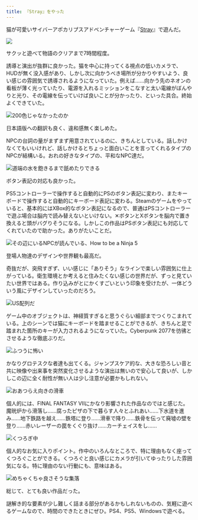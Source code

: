 ```yaml
---
title: 『Stray』をやった
---
```

猫が可愛いサイバーアポカリプスアドベンチャーゲーム『[Stray](https://store.steampowered.com/app/1332010/Stray/?l=japanese)』で遊んだ。

![](https://lh6.googleusercontent.com/fq70md4In38-tfpDbpCJ50Z9GHubW2_7DXd_W7PrJUu9OHMIp22R8fdNdbN2YT1v760lSoq-KSKDJYy8qy6JtjPfJAK-HY_4a_M8GAYUKk9FcwXJ8Slx9nG90JAA_qf0f6wX02HcsyExmQcWV_JxNs8)

サクッと遊べて物語のクリアまで7時間程度。

誘導と演出が抜群に良かった。猫を中心に持ってくる視点の低いカメラで、HUDが無く没入感があり、しかし次に向かうべき場所が分かりやすいよう、良い感じの雰囲気で誘導されるようになっていた。例えば……向かう先のネオンの看板が薄く光っていたり、電源を入れるミッションをこなすと太い電線がぼんやりと光り、その電線を伝っていけば良いことが分かったり、といった具合。終始よくできていた。

![](https://lh4.googleusercontent.com/nk062OD9dJ_q6as5zFArlEG9Keg0T4Vacf96Qd9gYdphv5y6n2ISrSoTfzMLdFu1G_3fo8N2Q1kPkld-T3OAIPsEIoX4Yjn2MBEELAKJy235RL3kIjtQKOWRb1Zu69OtZKCYcHkK__l_11-udYHOby4 "200色じゃなかったのか")

日本語版への翻訳も良く、違和感無く楽しめた。

NPCの台詞の量がまずまず用意されているのに、きちんとしている。話しかけなくてもいいけれど、話しかけるとちょっと面白いことを言ってくれるタイプのNPCが結構いる。おれの好きなタイプの、平和なNPC達だ。

![](https://lh5.googleusercontent.com/SZNnVOq4zPBmlY05OTtc0-Xq7IWuNpFvfVaoyTMnJItf4KSNZINVURILKGxgbfLM3AO1BV7t2WAvge4EUYtKR3ARIBLKGsL9tS9sABmfTMFgTk-zZYZkgnN_Gj6FiP1ElIlouYlD7RSqd1vC5t2SGXY "道端の水を飽きるまで舐めたりできる")

ボタン表記の対応も良かった。

PS5コントローラーで操作すると自動的にPSのボタン表記に変わり、またキーボードで操作すると自動的にキーボード表記に変わる。Steamのゲームをやっていると、基本的にはXBox的なボタン表記になるので、普通はPSコントローラーで遊ぶ場合は脳内で読み替えないといけない。✕ボタンとXボタンを脳内で置き換えると頭がバグりそうになる。しかしこの作品はPSボタン表記にも対応してくれていたので助かった。ありがたいことだ。

![](https://lh5.googleusercontent.com/XF666D-22fpWGqpKXlE8Zmus1w4Ojc0_SFNc8EMt6QMYwIgZGkcxeB4TxcnPFrGoRyz0r3b97fOqP3dHXv8QidhcVdvygbSoVzYkkkJKjdv8bQwBz_1sMgbPh77us2GhQSWMHk-Z_1uQcykd05mWzDQ "その辺にいるNPCが読んでいる、How to be a Ninja 5")

登場人物達のデザインや世界観も最高だ。

奇抜だが、突飛すぎず、いい感じに「ありそう」なラインで楽しい雰囲気に仕上がっている。衛生環境とか考えると住みたくない感じの世界だが、ずっと見ていたい世界ではある。作り込みがとにかくすごいという印象を受けたが、一体どういう風にデザインしていったのだろう。

![](https://lh4.googleusercontent.com/ECX3IrFHmfv6fcOH0a3dkom1CPU0nQ7AQYyYAcjAsryLZAjZMQsc2wRmtfuKwA_8S-w7xWgAGdNZNcb_z7gg6vFLuxhQix3Z-vbmpagxBplOKTyodM80y8OuJ4LloEsNvVo4wA6ql-P-fL3Z4TEJKtc "US配列だ")

ゲーム中のオブジェクトは、神経質すぎると思うぐらい細部までつくりこまれている。上のシーンでは猫にキーボードを踏ませることができるが、きちんと足で踏まれた箇所のキーが入力されるようになっていた。Cyberpunk 2077を彷彿とさせるような徹底ぶりだ。

![](https://lh3.googleusercontent.com/PMPm9BVcNzpDGZXUO2wrIlDJnej-0Q4_y8zDALzD-37ECHRYL0V0FvKlGJoNpVb60uURvbGFvunhemP-irv-MtyloBZTHpPQ3rTsEYYZKzk_O8dQm4qMLR65BBH-xHYQzrhxt8tOO1CvVltjTew3QxY "ふつうに怖い")

かなりグロテスクな者達も出てくる。ジャンプスケア的な、大きな恐ろしい音と共に映像や出来事を突然変化させるような演出は無いので安心して良いが、しかしこの辺に全く耐性が無い人は少し注意が必要かもしれない。

![](https://lh5.googleusercontent.com/dsLj93w8Dl7WtUixzqfViWafVqpS30ooMn-vF26R5uxI7XRVeyrJeKR85FwW7uO3hqLsfrrbXB_LrK-sMj1oaWahV0HpBJVNw_G0D3T4y6WNcz6u5Fy_bEKJpAhh2nF-6PneTdsnVY5ldxvXI_436-Q "おあつらえ向きの滑車")

個人的には、FINAL FANTASY VIIにかなり影響された作品なのではと感じた。魔晄炉から滑落し……腐ったピザの下で暮らす人々とふれあい……下水道を進み……地下鉄路を越え……鉄塔に登り……滑車で降り……鉄骨を伝って廃墟の壁を登り……赤いレーザーの罠をくぐり抜け……カーチェイスをし……

![](https://lh3.googleusercontent.com/WIiiQXxJrYPGiK0mx7ysAmXoJ90LvwCp2YNkUgZa5LMDzNBQzwhQHZtkkqyuSoX8SsKXbr33kIvdxIBo7tfd68N2l2ecnvShwF11jozTKWUwyeIitaKaUMc7E-Q7OoUA4rYP7tzZuGRbJaM_EsoD0v8 "くつろぎ中")

個人的なお気に入りポイント。作中のいろんなところで、特に理由もなく座ってくつろぐことができる。くつろぐと良い感じにカメラが引いてゆったりした雰囲気になる。特に理由のない行動にも、意味はある。

![](https://lh6.googleusercontent.com/tGMdJqpSunqDpbzWUU7b1xCI-TPb4KBdse4O0Jli7UXwK0OyZ1GueH1TrRFFWEMVtFtoMJDnbJBSl4NeeOF0YAqTLdGVGI6M8BOPZ4pLkN6nIWv0maOSWMtEJRnwk-5unVPHI-WpJ24s1p-9COJrK14 "めちゃくちゃ良さそうな集落")

総じて、とても良い作品だった。

謎解き的な要素が少し難しく詰まる部分があるかもしれないものの、気軽に遊べるゲームなので、時間のできたときにぜひ。PS4、PS5、Windowsで遊べる。
